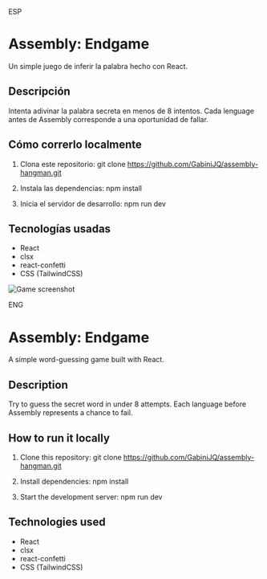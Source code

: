 ESP

# Assembly: Endgame

Un simple juego de inferir la palabra hecho con React.

## Descripción

Intenta adivinar la palabra secreta en menos de 8 intentos. Cada lenguage antes de Assembly corresponde a una oportunidad de fallar.

## Cómo correrlo localmente

1. Clona este repositorio:
   git clone https://github.com/GabiniJQ/assembly-hangman.git

2. Instala las dependencias:
   npm install

3. Inicia el servidor de desarrollo:
   npm run dev

## Tecnologías usadas

- React
- clsx
- react-confetti
- CSS (TailwindCSS)

![Game screenshot](https://i.ibb.co/GJd4rFC/image.png) 


ENG

# Assembly: Endgame

A simple word-guessing game built with React.

## Description

Try to guess the secret word in under 8 attempts. Each language before Assembly represents a chance to fail.

## How to run it locally

1. Clone this repository:
   git clone https://github.com/GabiniJQ/assembly-hangman.git

2. Install dependencies:
   npm install

3. Start the development server:
   npm run dev

## Technologies used

- React
- clsx
- react-confetti
- CSS (TailwindCSS)
